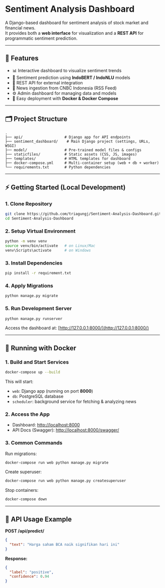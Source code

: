 # Sentiment Analysis Dashboard

A Django-based dashboard for sentiment analysis of stock market and financial news.  
It provides both a **web interface** for visualization and a **REST API** for programmatic sentiment prediction.

---

## 🚀 Features

- 📊 Interactive dashboard to visualize sentiment trends
- 🤖 Sentiment prediction using **IndoBERT / IndoNLU** models
- 🔗 REST API for external integration
- 📰 News ingestion from CNBC Indonesia (RSS Feed)
- ⚙️ Admin dashboard for managing data and models
- 🐳 Easy deployment with **Docker & Docker Compose**

---

## 🗂️ Project Structure

```
.
├── api/                   # Django app for API endpoints
├── sentiment_dashboard/    # Main Django project (settings, URLs, WSGI)
├── model/                 # Pre-trained model files & configs
├── staticfiles/           # Static assets (CSS, JS, images)
├── templates/             # HTML templates for dashboard
├── docker-compose.yml     # Multi-container setup (web + db + worker)
└── requirements.txt       # Python dependencies
```

---

## ⚡ Getting Started (Local Development)

### 1. Clone Repository

```bash
git clone https://github.com/triagungj/Sentiment-Analysis-Dashboard.git
cd Sentiment-Analysis-Dashboard
```

### 2. Setup Virtual Environment

```bash
python -m venv venv
source venv/bin/activate   # on Linux/Mac
venv\Scripts\activate      # on Windows
```

### 3. Install Dependencies

```bash
pip install -r requirement.txt
```

### 4. Apply Migrations

```bash
python manage.py migrate
```

### 5. Run Development Server

```bash
python manage.py runserver
```

Access the dashboard at: [http://127.0.0.1:8000/](http://127.0.0.1:8000/)

---

## 🐳 Running with Docker

### 1. Build and Start Services

```bash
docker-compose up --build
```

This will start:

- `web`: Django app (running on port **8000**)
- `db`: PostgreSQL database
- `scheduler`: background service for fetching & analyzing news

### 2. Access the App

- Dashboard: [http://localhost:8000](http://localhost:8000)
- API Docs (Swagger): [http://localhost:8000/swagger/](http://localhost:8000/swagger/)

### 3. Common Commands

Run migrations:

```bash
docker-compose run web python manage.py migrate
```

Create superuser:

```bash
docker-compose run web python manage.py createsuperuser
```

Stop containers:

```bash
docker-compose down
```

---

## 📡 API Usage Example

**POST /api/predict/**

```json
{
  "text": "Harga saham BCA naik signifikan hari ini"
}
```

**Response:**

```json
{
  "label": "positive",
  "confidence": 0.94
}
```
